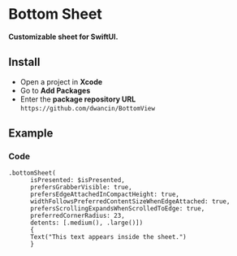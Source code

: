 # Bottom Sheet
**Customizable sheet for SwiftUI.** 

## Install
- Open a project in **Xcode**
- Go to **Add Packages**
- Enter the **package repository URL** 
`https://github.com/dwancin/BottomView`




## Example

### Code
```` 
.bottomSheet(
      isPresented: $isPresented, 
      prefersGrabberVisible: true, 
      prefersEdgeAttachedInCompactHeight: true, 
      widthFollowsPreferredContentSizeWhenEdgeAttached: true, 
      prefersScrollingExpandsWhenScrolledToEdge: true, 
      preferredCornerRadius: 23, 
      detents: [.medium(), .large()]) 
      {
      Text("This text appears inside the sheet.")                           
      }
````
